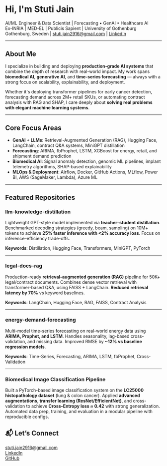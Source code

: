 # Hi, I'm Stuti Jain

AI/ML Engineer & Data Scientist | Forecasting • GenAI • Healthcare AI  
Ex-INRIA | MED-EL | Publicis Sapient | University of Gothenburg  
Gothenburg, Sweden | stuti.jain2916@gmail.com | [LinkedIn](https://linkedin.com/in/stutijain)

---

## About Me

I specialize in building and deploying **production-grade AI systems** that combine the depth of research with real-world impact. My work spans **biomedical AI**, **generative AI**, and **time-series forecasting** — always with a strong focus on scalability, explainability, and deployment.

Whether it's deploying transformer pipelines for early cancer detection, forecasting demand across 2M+ retail SKUs, or automating contract analysis with RAG and SHAP, I care deeply about **solving real problems with elegant machine learning systems**.

---

## Core Focus Areas

- **GenAI + LLMs**: Retrieval-Augmented Generation (RAG), Hugging Face, LangChain, contract Q&A systems, MiniGPT distillation  
- **Forecasting**: ARIMA, fbProphet, LSTM, XGBoost for energy, retail, and shipment demand prediction  
- **Biomedical AI**: Signal anomaly detection, genomic ML pipelines, implant telemetry algorithms, SHAP-based explainability  
- **MLOps & Deployment**: Airflow, Docker, GitHub Actions, MLflow, Power BI, AWS (SageMaker, Lambda), Azure ML  

---

## Featured Repositories

### llm-knowledge-distillation
Lightweight GPT-style model implemented via **teacher–student distillation**. Benchmarked decoding strategies (greedy, beam, sampling) on 10M+ tokens to achieve **25% faster inference with <2% accuracy loss**. Focus on inference–efficiency trade-offs.

**Keywords**: Distillation, Hugging Face, Transformers, MiniGPT, PyTorch

---

### legal-docs-rag
Production-ready **retrieval-augmented generation (RAG)** pipeline for 50K+ legal/contract documents. Combines dense vector retrieval with transformer-based Q&A, using FAISS + LangChain. **Reduced retrieval latency by 70%** vs keyword baselines.

**Keywords**: LangChain, Hugging Face, RAG, FAISS, Contract Analysis

---

### energy-demand-forecasting
Multi-model time-series forecasting on real-world energy data using **ARIMA, Prophet, and LSTM**. Handles seasonality, lag-based cross-validation, and missing data. Improved RMSE by **~12% vs baseline regression models**.

**Keywords**: Time-Series, Forecasting, ARIMA, LSTM, fbProphet, Cross-Validation

---

### Biomedical Image Classification Pipeline
Built a PyTorch-based image classification system on the **LC25000 histopathology dataset** (lung & colon cancer). Applied **advanced augmentations, transfer learning (ResNet/EfficientNet)**, and cross-validation to achieve **Cross-Entropy loss ≈ 0.42** with strong generalization. Automated data prep, training, and evaluation in a modular pipeline with reproducible configs.

## 📬 Let’s Connect

stuti.jain2916@gmail.com  
[LinkedIn](https://linkedin.com/in/stutijain)  
[GitHub](https://github.com/Stuti-code-dot)  
